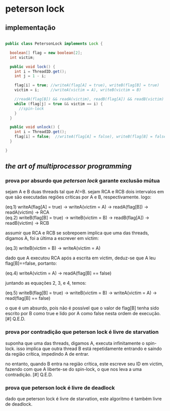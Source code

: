# peterson lock

## implementação

```java

public class PetersonLock implements Lock {

  boolean[] flag = new boolean[2];
  int victim;

  public void lock() {
    int i = ThreadID.get();
    int j = 1 - i;

    flag[i] = true; //writeA(flag[A] = true), writeB(flag[B] = true)
    victim = i;     //writeA(victim = A), writeB(victim = B)

    //readA(flag[B]) && readA(victim), readB(flag[A]) && readB(victim)
    while (flag[j] = true && victim == i) {
      //spin-lock
    }
  }

  public void unlock() {
    int i = ThreadID.get();
    flag[i] = false;  //writeA(flag[A] = false), writeB(flag[B] = false)
  }

}

```

## *the art of multiprocessor programming*

### prova por absurdo que *peterson lock* garante exclusão mútua
sejam A e B duas threads tal que A!=B. sejam RCA e RCB dois intervalos em que são
executadas regiões críticas por A e B, respectivamente. logo:

(eq.1)  writeA(flag[A] = true) -> writeA(victim = A) -> readA(flag[B]) -> readA(victim) -> RCA  
(eq.2)  writeB(flag[B] = true) -> writeB(victim = B) -> readB(flag[A]) -> readB(victim) -> RCB

assumir que RCA e RCB se sobrepoem implica que uma das threads, digamos A, foi a
última a escrever em victim:

(eq.3)  writeB(victim = B) -> writeA(victim = A)

dado que A executou RCA após a escrita em victim, deduz-se que A leu flag[B]==false,
portanto:

(eq.4)  writeA(victim = A) -> readA(flag[B] == false)

juntando as equações 2, 3, e 4, temos:

(eq.5)  writeB(flag[B] = true) -> writeB(victim = B) -> writeA(victim = A) -> read(flag[B] == false)

o que é um absurdo, pois não é possível que o valor de flag[B] tenha sido escrito por B
como true e lido por A como false nesta ordem de execução.
[#] Q.E.D.

### prova por contradição que peterson lock é livre de starvation
suponha que uma das threads, digamos A, executa infinitamente o spin-lock. isso
implica que outra thread B está repetidamente entrando e saindo da região crítica,
impedindo A de entrar.

no entanto, quando B entra na região crítica, este escreve seu ID em victim,
fazendo com que A liberte-se do spin-lock, o que nos leva a uma contradição.
[#] Q.E.D.

### prova que peterson lock é livre de deadlock
dado que peterson lock é livre de starvation, este algoritmo é também livre de deadlock.